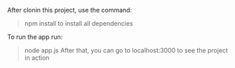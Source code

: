 After clonin this project, use the command:
  > npm install
to install all dependencies

To run the app run:
  > node app.js
After that, you can go to localhost:3000 to see the project in action
